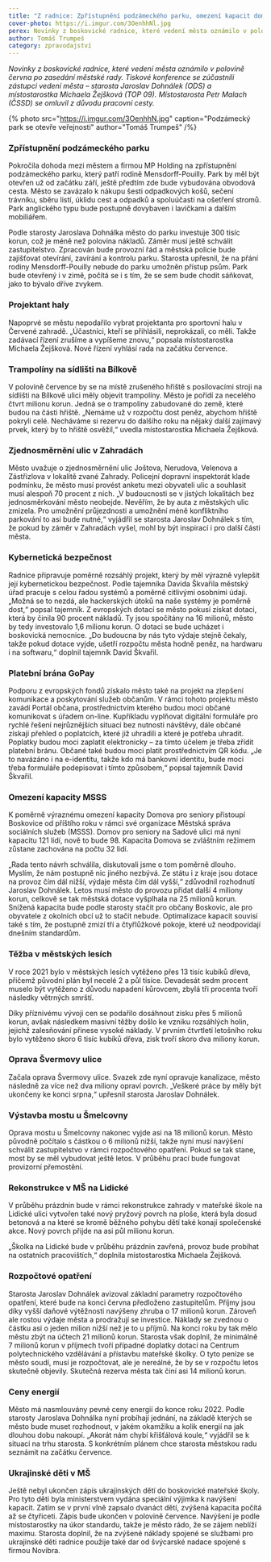 ```yaml
---
title: "Z radnice: Zpřístupnění podzámeckého parku, omezení kapacit domova pro seniory"
cover-photo: https://i.imgur.com/3OenhhNl.jpg
perex: Novinky z boskovické radnice, které vedení města oznámilo v polovině června po zasedání městské rady.
author: Tomáš Trumpeš
category: zpravodajství
---
```


*Novinky z boskovické radnice, které vedení města oznámilo v polovině června po zasedání městské rady. Tiskové konference se zúčastnili zástupci vedení města – starosta Jaroslav Dohnálek (ODS) a místostarostka Michaela Žejšková (TOP 09). Místostarosta Petr Malach (ČSSD) se omluvil z důvodu pracovní cesty.*

{% photo src="https://i.imgur.com/3OenhhN.jpg" caption="Podzámecký park se otevře veřejnosti" author="Tomáš Trumpeš" /%}

### Zpřístupnění podzámeckého parku

Pokročila dohoda mezi městem a firmou MP Holding na zpřístupnění podzámeckého parku, který patří rodině Mensdorff-Pouilly. Park by měl být otevřen už od začátku září, ještě předtím zde bude vybudována obvodová cesta. Město se zavázalo k nákupu šesti odpadkových košů, sečení trávníku, sběru listí, úklidu cest a odpadků a spoluúčasti na ošetření stromů. Park anglického typu bude postupně dovybaven i lavičkami a dalším mobiliářem.

Podle starosty Jaroslava Dohnálka město do parku investuje 300 tisíc korun, což je méně než polovina nákladů. Záměr musí ještě schválit zastupitelstvo. Zpracován bude provozní řád a městská policie bude zajišťovat otevírání, zavírání a kontrolu parku. Starosta upřesnil, že na přání rodiny Mensdorff-Pouilly nebude do parku umožněn přístup psům. Park bude otevřený i v zimě, počítá se i s tím, že se sem bude chodit sáňkovat, jako to bývalo dříve zvykem.

### Projektant haly

Napoprvé se městu nepodařilo vybrat projektanta pro sportovní halu v Červené zahradě. „Účastníci, kteří se přihlásili, neprokázali, co měli. Takže zadávací řízení zrušíme a vypíšeme znovu,“ popsala místostarostka Michaela Žejšková. Nové řízení vyhlásí rada na začátku července.

### Trampolíny na sídlišti na Bílkově

V polovině července by se na místě zrušeného hřiště s posilovacími stroji na sídlišti na Bílkově ulici měly objevit trampolíny. Město je pořídí za necelého čtvrt milionu korun. Jedná se o trampolíny zabudované do země, které budou na části hřiště. „Nemáme už v rozpočtu dost peněz, abychom hřiště pokryli celé. Necháváme si rezervu do dalšího roku na nějaký další zajímavý prvek, který by to hřiště osvěžil,“ uvedla místostarostka Michaela Žejšková.

### Zjednosměrnění ulic v Zahradách

Město uvažuje o zjednosměrnění ulic Joštova, Nerudova, Velenova a Zástřizlova v lokalitě zvané Zahrady. Policejní dopravní inspektorát klade podmínku, že město musí provést anketu mezi obyvateli ulic a souhlasit musí alespoň 70 procent z nich. „V budoucnosti se v jistých lokalitách bez jednosměrkování město neobejde. Nevěřím, že by auta z městských ulic zmizela. Pro umožnění průjezdnosti a umožnění méně konfliktního parkování to asi bude nutné,“ vyjádřil se starosta Jaroslav Dohnálek s tím, že pokud by záměr v Zahradách vyšel, mohl by být inspirací i pro další části města.

### Kybernetická bezpečnost

Radnice připravuje poměrně rozsáhlý projekt, který by měl výrazně vylepšit její kybernetickou bezpečnost. Podle tajemníka Davida Škvařila městský úřad pracuje s celou řadou systémů a poměrně citlivými osobními údaji. „Možná se to nezdá, ale hackerských útoků na naše systémy je poměrně dost,“ popsal tajemník. Z evropských dotací se město pokusí získat dotaci, která by činila 90 procent nákladů. Ty jsou spočítány na 16 milionů, město by tedy investovalo 1,6 milionu korun. O dotaci se bude ucházet i boskovická nemocnice. „Do budoucna by nás tyto výdaje stejně čekaly, takže pokud dotace vyjde, ušetří rozpočtu města hodně peněz, na hardwaru i na softwaru,“ doplnil tajemník David Škvařil.

### Platební brána GoPay

Podporu z evropských fondů získalo město také na projekt na zlepšení komunikace a poskytování služeb občanům. V rámci tohoto projektu město zavádí Portál občana, prostřednictvím kterého budou moci občané komunikovat s úřadem on-line. Kupříkladu vyplňovat digitální formuláře pro rychlé řešení nejrůznějších situací bez nutnosti návštěvy, dále občané získají přehled o poplatcích, které již uhradili a které je potřeba uhradit. Poplatky budou moci zaplatit elektronicky – za tímto účelem je třeba zřídit platební bránu. Občané také budou moci platit prostřednictvím QR kódu. „Je to navázáno i na e-identitu, takže kdo má bankovní identitu, bude moci třeba formuláře podepisovat i tímto způsobem,“ popsal tajemník David Škvařil.

### Omezení kapacity MSSS

K poměrně výraznému omezení kapacity Domova pro seniory přistoupí Boskovice od příštího roku v rámci své organizace Městská správa sociálních služeb (MSSS). Domov pro seniory na Sadové ulici má nyní kapacitu 121 lidí, nově to bude 98. Kapacita Domova se zvláštním režimem zůstane zachována na počtu 32 lidí. 

„Rada tento návrh schválila, diskutovali jsme o tom poměrně dlouho. Myslím, že nám postupně nic jiného nezbývá. Ze státu i z kraje jsou dotace na provoz čím dál nižší, výdaje města čím dál vyšší,“ zdůvodnil rozhodnutí Jaroslav Dohnálek. Letos musí město do provozu přidat další 4 miliony korun, celkově se tak městská dotace vyšplhala na 25 milionů korun. Snížená kapacita bude podle starosty stačit pro občany Boskovic, ale pro obyvatele z okolních obcí už to stačit nebude. Optimalizace kapacit souvisí také s tím, že postupně zmizí tří a čtyřlůžkové pokoje, které už neodpovídají dnešním standardům.

### Těžba v městských lesích

V roce 2021 bylo v městských lesích vytěženo přes 13 tisíc kubíků dřeva, přičemž původní plán byl necelé 2 a půl tisíce. Devadesát sedm procent muselo být vytěženo z důvodu napadení kůrovcem, zbylá tři procenta tvoří následky větrných smrští.

Díky příznivému vývoji cen se podařilo dosáhnout zisku přes 5 milionů korun, avšak následkem masivní těžby došlo ke vzniku rozsáhlých holin, jejichž zalesňování přinese vysoké náklady. V prvním čtvrtletí letošního roku bylo vytěženo skoro 6 tisíc kubíků dřeva, zisk tvoří skoro dva miliony korun.

### Oprava Švermovy ulice

Začala oprava Švermovy ulice. Svazek zde nyní opravuje kanalizace, město následně za více než dva miliony opraví povrch. „Veškeré práce by měly být ukončeny ke konci srpna,“ upřesnil starosta Jaroslav Dohnálek.

### Výstavba mostu u Šmelcovny

Oprava mostu u Šmelcovny nakonec vyjde asi na 18 milionů korun. Město původně počítalo s částkou o 6 milionů nižší, takže nyní musí navýšení schválit zastupitelstvo v rámci rozpočtového opatření. Pokud se tak stane, most by se měl vybudovat ještě letos. V průběhu prací bude fungovat provizorní přemostění.

### Rekonstrukce v MŠ na Lidické

V průběhu prázdnin bude v rámci rekonstrukce zahrady v mateřské škole na Lidické ulici vytvořen také nový pryžový povrch na ploše, která byla dosud betonová a na které se kromě běžného pohybu dětí také konají společenské akce. Nový povrch přijde na asi půl milionu korun.

„Školka na Lidické bude v průběhu prázdnin zavřená, provoz bude probíhat na ostatních pracovištích,“ doplnila místostarostka Michaela Žejšková.

### Rozpočtové opatření

Starosta Jaroslav Dohnálek avizoval základní parametry rozpočtového opatření, které bude na konci června předloženo zastupitelům. Příjmy jsou díky vyšší daňové výtěžnosti navýšeny zhruba o 17 milionů korun. Zároveň ale rostou výdaje města a prodražují se investice. Náklady se zvednou o částku asi o jeden milion nižší než je to u příjmů. Na konci roku by tak mělo městu zbýt na účtech 21 milionů korun. Starosta však doplnil, že minimálně 7 milionů korun v příjmech tvoří případné doplatky dotací na Centrum polytechnického vzdělávání a přístavbu mateřské školky. O tyto peníze se město soudí, musí je rozpočtovat, ale je nereálné, že by se v rozpočtu letos skutečně objevily. Skutečná rezerva města tak činí asi 14 milionů korun.

### Ceny energií

Město má nasmlouvány pevné ceny energií do konce roku 2022. Podle starosty Jaroslava Dohnálka nyní probíhají jednání, na základě kterých se město bude muset rozhodnout, v jakém okamžiku a kolik energií na jak dlouhou dobu nakoupí. „Akorát nám chybí křišťálová koule,“ vyjádřil se k situaci na trhu starosta. S konkrétním plánem chce starosta městskou radu seznámit na začátku července.

### Ukrajinské děti v MŠ

Ještě nebyl ukončen zápis ukrajinských dětí do boskovické mateřské školy. Pro tyto děti byla ministerstvem vydána speciální výjimka k navýšení kapacit. Zatím se v první vlně zapsalo dvanáct dětí, zvýšená kapacita počítá až se čtyřiceti. Zápis bude ukončen v polovině července. Navýšení je podle místostarostky na úkor standardu, takže je město rádo, že se zájem neblíží maximu. Starosta doplnil, že na zvýšené náklady spojené se službami pro ukrajinské děti radnice použije také dar od švýcarské nadace spojené s firmou Novibra.
